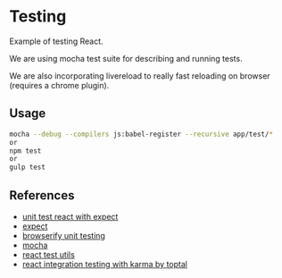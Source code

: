 # Testing
Example of testing React.

We are using mocha test suite for describing and running tests.

We are also incorporating livereload to really fast reloading on browser (requires a chrome plugin).

## Usage
```bash
mocha --debug --compilers js:babel-register --recursive app/test/*
or
npm test
or
gulp test
```

## References
* [unit test react with expect](https://blog.algolia.com/how-we-unit-test-react-components-using-expect-jsx/)
* [expect](https://www.npmjs.com/package/expect)
* [browserify unit testing](http://nick.perfectedz.com/browserify-unit-testing-p2/)
* [mocha](https://mochajs.org/#getting-started)
* [react test utils](https://facebook.github.io/react/docs/test-utils.html)
* [react integration testing with karma by toptal](http://www.toptal.com/react/how-react-components-make-ui-testing-easy)